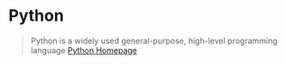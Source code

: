 Python
==

> Python is a widely used general-purpose, high-level programming language [Python Homepage](https://www.python.org/)


